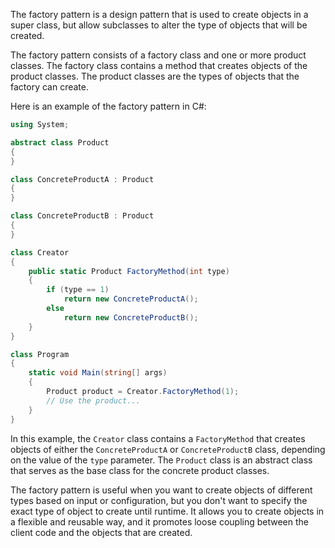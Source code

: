 The factory pattern is a design pattern that is used to create objects in a super class, but allow subclasses to alter the type of objects that will be created.

The factory pattern consists of a factory class and one or more product classes. The factory class contains a method that creates objects of the product classes. The product classes are the types of objects that the factory can create.

Here is an example of the factory pattern in C#:
```cs
using System;

abstract class Product
{
}

class ConcreteProductA : Product
{
}

class ConcreteProductB : Product
{
}

class Creator
{
    public static Product FactoryMethod(int type)
    {
        if (type == 1)
            return new ConcreteProductA();
        else
            return new ConcreteProductB();
    }
}

class Program
{
    static void Main(string[] args)
    {
        Product product = Creator.FactoryMethod(1);
        // Use the product...
    }
}
```

In this example, the `Creator` class contains a `FactoryMethod` that creates objects of either the `ConcreteProductA` or `ConcreteProductB` class, depending on the value of the `type` parameter. The `Product` class is an abstract class that serves as the base class for the concrete product classes.

The factory pattern is useful when you want to create objects of different types based on input or configuration, but you don't want to specify the exact type of object to create until runtime. It allows you to create objects in a flexible and reusable way, and it promotes loose coupling between the client code and the objects that are created.